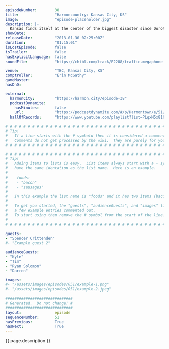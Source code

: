 ```yaml
---
episodeNumber:        38
title:                "Harmoncountry: Kansas City, KS"
image:                "episode-placeholder.jpg"
description: |-
  Kansas finds itself at the center of the biggest disaster since Dorothy's twister when Mayor Harmon and Erin McGathy conduct the worst town meeting of the tour. This episode is unedited because I have no idea what I'd cut without cutting the entire thing.
showDate:             
releaseDate:          "2013-01-30 02:25:00Z"
duration:             "01:15:01"
isLostEpisode:        false
isTrailer:            false
hasExplicitLanguage:  false
soundFile:            "https://chtbl.com/track/E2288/traffic.megaphone.fm/STA4660628644.mp3?updated=1554398396"

venue:                "TBC, Kansas City, KS"
comptroller:          "Erin McGathy"
gameMaster:           
hasDnD:               

external:
  harmonCity:         "https://harmon.city/episode-38"
  podcastDynamite:
    hasMinutes:       false
    url:              "https://podcastdynamite.com/#/p/Harmontown/e/51/38"
  hallOfRecords:      "https://www.youtube.com/playlist?list=PLqxM5x81hNOY-b74EO7LTRzJHoy_W8E9y"

# # # # # # # # # # # # # # # # # # # # # # # # # # # # # # # # # # # # # # # # # # # # #
# Tip!
#   If a line starts with the # symbold then it is considered a comment.
#   Comments do not get processed by the wiki.  They are purely for your information.
# # # # # # # # # # # # # # # # # # # # # # # # # # # # # # # # # # # # # # # # # # # # #

# # # # # # # # # # # # # # # # # # # # # # # # # # # # # # # # # # # # # # # # # # # # #
# Tip!
#   Adding items to lists is easy.  List items always start with a - symbol and have
#   have the same identation as the list name.  Here is an example.
#
#    foods:
#    - "bacon"
#    - "sausages"
#
#   In this example the list name is "foods" and it has two items (bacon, and sausages).
#
#   To get you started, the "guests", "audienceGuests", and "images" lists below have
#   a few example entries commented out.
#   To start using them remove the # symbol from the start of the line.
#
# # # # # # # # # # # # # # # # # # # # # # # # # # # # # # # # # # # # # # # # # # # # #

guests:
- "Spencer Crittenden"
#- "Example guest 2"

audienceGuests:
- "Kyle"
- "Tim"
- "Ryan Solomon"
- "Darren"

images:
#- "/assets/images/episodes/051/example-1.png"
#- "/assets/images/episodes/051/example-2.jpeg"

##############################
# Generated.  Do not change! #
##############################
layout:               episode
sequenceNumber:       51
hasPrevious:          True
hasNext:              True
---
```


<!-- The episode description will be rendered here -->
{{ page.description }}

<!-- Add your content BELOW here -->
<!-- vvvvvvvvvvvvvvvvvvvvvvvvvvv -->




<!-- ^^^^^^^^^^^^^^^^^^^^^^^^^^^ -->
<!-- Add your content ABOVE here -->

<!-- The episode gallery will be rendered here -->